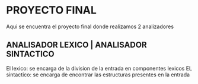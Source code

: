 # PROYECTO FINAL 


Aqui se encuentra el proyecto final donde realizamos 2 analizadores
## ANALISADOR LEXICO | ANALISADOR SINTACTICO

El lexico: se encarga de la division de la entrada en componentes lexicos
EL sintactico: se encarga de encontrar las estructuras presentes en la entrada



